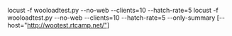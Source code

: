  locust -f wooloadtest.py --no-web  --clients=10 --hatch-rate=5
 locust -f wooloadtest.py --no-web  --clients=10 --hatch-rate=5 --only-summary [--host="http://wootest.rtcamp.net/"]

